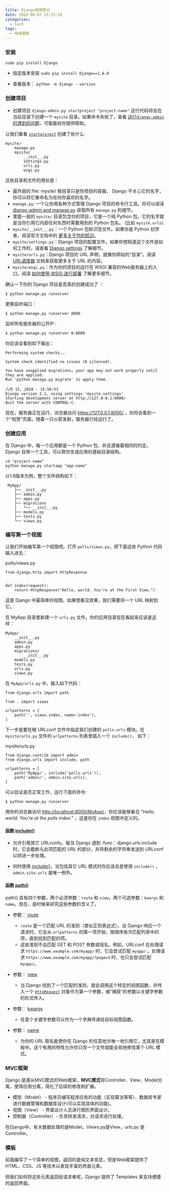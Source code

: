 ```yaml
---
title: Django使用笔记
date: 2018-08-07 15:23:10
categories:
  - tech
tags:
  - 持续更新
---
```


### 安装
`sudo pip install Django`

* 指定版本安装
`sudo pip install Django==1.6.8`

* 查看版本：
`python -m django --version`



<!--more-->

### 创建项目
* 创建项目
  `django-admin.py startproject "project-name"`
这行代码将会在当前目录下创建一个 `mysite` 目录。如果命令失败了，查看 [运行``django-admin``时遇到的问题](https://docs.djangoproject.com/zh-hans/2.1/faq/troubleshooting/#troubleshooting-django-admin)，可能能给你提供帮助。

让我们看看 [`startproject`](https://docs.djangoproject.com/zh-hans/2.1/ref/django-admin/#django-admin-startproject) 创建了些什么:

```
mysite/
    manage.py
    mysite/
        __init__.py
        settings.py
        urls.py
        wsgi.py
```

这些目录和文件的用处是：

- 最外层的:file: mysite/ 根目录只是你项目的容器， Django 不关心它的名字，你可以将它重命名为任何你喜欢的名字。
- `manage.py`: 一个让你用各种方式管理 Django 项目的命令行工具。你可以阅读 [django-admin and manage.py](https://docs.djangoproject.com/zh-hans/2.1/ref/django-admin/) 获取所有 `manage.py` 的细节。
- 里面一层的 `mysite/`  目录包含你的项目，它是一个纯 Python 包。它的名字就是当你引用它内部任何东西时需要用到的 Python 包名。 (比如 `mysite.urls`).
- `mysite/__init__.py`：一个 Python 包标识空文件。如果你是 Python 初学者，阅读官方文档中的 [更多关于包的知识](https://docs.python.org/3/tutorial/modules.html#tut-packages)。
- `mysite/settings.py`：Django 项目的配置文件。如果你想知道这个文件是如何工作的，请查看 [Django settings](https://docs.djangoproject.com/zh-hans/2.1/topics/settings/) 了解细节。
- `mysite/urls.py`：Django 项目的 URL 声明，就像你网站的“目录”。阅读 [URL调度器](https://docs.djangoproject.com/zh-hans/2.1/topics/http/urls/) 文档来获取更多关于 URL 的内容。
- `mysite/wsgi.py`：作为你的项目的运行在 WSGI 兼容的Web服务器上的入口。阅读 [如何使用 WSGI 进行部署](https://docs.djangoproject.com/zh-hans/2.1/howto/deployment/wsgi/) 了解更多细节。

确认一下你的 Django 项目是否真的创建成功了 ：

`$ python manage.py runserver`

更换监听端口：

`$ python manage.py runserver 8080`

监听所有服务器的公开IP :

`$ python manage.py runserver 0:8000`



你应该会看到如下输出：

```
Performing system checks...

System check identified no issues (0 silenced).

You have unapplied migrations; your app may not work properly until they are applied.
Run 'python manage.py migrate' to apply them.

八月 15, 2018 - 15:50:53
Django version 2.1, using settings 'mysite.settings'
Starting development server at http://127.0.0.1:8000/
Quit the server with CONTROL-C.
```

现在，服务器正在运行，浏览器访问 <https://127.0.0.1:8000/> 。你将会看到一个“祝贺”页面，随着一只火箭发射，服务器已经运行了。

### 创建应用

在 Django 中，每一个应用都是一个 Python 包，并且遵循着相同的约定。Django 自带一个工具，可以帮你生成应用的基础目录结构。

```
cd "project-name"
python manage.py startapp "app-name"
```

以1.8版本为例，整个文件结构如下：
```
 MyApp/
    ├──__init__.py
    ├── admin.py
    ├── apps.py
    ├── migrations
    │   └── __init__.py
    ├── models.py
    ├── tests.py
    └── views.py
```

### 编写第一个视图

让我们开始编写第一个视图吧。打开 `polls/views.py`，把下面这些 Python 代码输入进去：

polls/views.py

```
from django.http import HttpResponse


def index(request):
    return HttpResponse("Hello, world. You're at the First View.")
```

这是 Django 中最简单的视图。如果想看见效果，我们需要将一个 URL 映射到它。

在 MyApp 目录里新建一个 `urls.py`  文件。你的应用目录现在看起来应该是这样：

```
MyApp/
    __init__.py
    admin.py
    apps.py
    migrations/
        __init__.py
    models.py
    tests.py
    urls.py
    views.py
```

在 `MyApp/urls.py` 中，输入如下代码：

```
from django.urls import path

from . import views

urlpatterns = [
    path('', views.index, name='index'),
]
```

下一步是要在根 URLconf 文件中指定我们创建的 `polls.urls` 模块。在 `mysite/urls.py` 文件的 `urlpatterns` 列表里插入一个 `include()`， 如下：

mysite/urls.py

```
from django.contrib import admin
from django.urls import include, path

urlpatterns = [
    path('MyApp/', include('polls.urls')),
    path('admin/', admin.site.urls),
]
```

可以验证是否正常工作，运行下面的命令:

```
$ python manage.py runserver
```

用你的浏览器访问 <http://localhost:8000/MyApp/>，你应该能够看见 "*Hello, world. You're at the polls index.*" ，这是你在 `index` 视图中定义的。


#### 函数 [include()](https://docs.djangoproject.com/zh-hans/2.1/ref/urls/#django.urls.include)

* 允许引用其它 URLconfs。每当 Django 遇到 :func：django.urls.include 时，它会截断与此项匹配的 URL 的部分，并将剩余的字符串发送到 URLconf 以供进一步处理。

* 何时使用 [include()](https://docs.djangoproject.com/zh-hans/2.1/ref/urls/#django.urls.include)，当包括其它 URL 模式时你应该总是使用 `include()` ， `admin.site.urls` 是唯一例外。

#### 函数 [path()](https://docs.djangoproject.com/zh-hans/2.1/ref/urls/#django.urls.path)
path() 具有四个参数，两个必须参数：`route` 和 `view`，两个可选参数：`kwargs` 和 `name`。现在，是时候来研究这些参数的含义了。

* 参数： [route](https://docs.djangoproject.com/zh-hans/2.1/intro/tutorial01/#path-argument-route)

  * `route` 是一个匹配 URL 的准则（类似正则表达式）。当 Django 响应一个请求时，它会从 `urlpatterns` 的第一项开始，按顺序依次匹配列表中的项，直到找到匹配的项。
  * 这些准则不会匹配 GET 和 POST 参数或域名。例如，URLconf 在处理请求 `https://www.example.com/myapp/` 时，它会尝试匹配 `myapp/` 。处理请求 `https://www.example.com/myapp/?page=3` 时，也只会尝试匹配 `myapp/`。

* 参数： [view](https://docs.djangoproject.com/zh-hans/2.1/intro/tutorial01/#path-argument-view)
  * 当 Django 找到了一个匹配的准则，就会调用这个特定的视图函数，并传入一个 [`HttpRequest`](https://docs.djangoproject.com/zh-hans/2.1/ref/request-response/#django.http.HttpRequest) 对象作为第一个参数，被“捕获”的参数以关键字参数的形式传入。

* 参数： [kwargs](https://docs.djangoproject.com/zh-hans/2.1/intro/tutorial01/#path-argument-kwargs)
  * 任意个关键字参数可以作为一个字典传递给目标视图函数。

* 参数： [name](https://docs.djangoproject.com/zh-hans/2.1/intro/tutorial01/#path-argument-name)
  * 为你的 URL 取名能使你在 Django 的任意地方唯一地引用它，尤其是在模板中。这个有用的特性允许你只改一个文件就能全局地修改某个 URL 模式。

### MVC框架

Django 是遵从MVC模式的Web框架，**MVC模式**将Controller、View、Model分离，使得应用分离，简化了后续的修改和扩展。

- 模型（Model） - 程序员编写程序应有的功能（实现算法等等）、数据库专家进行数据管理和数据库设计(可以实现具体的功能)。
- 视图（View） - 界面设计人员进行图形界面设计。
- 控制器（Controller）- 负责转发请求，对请求进行处理。

在Django中，有关数据处理的是Model，Views.py是View，urls.py 是Controller。



### 模板

前面编写了一个简单的视图，返回的是纯文本信息，但是Web框架提供了 HTML、CSS、JS 等技术以表现丰富的界面元素。

但我们如何将这些元素返回给请求者呢，Django 提供了 Templates 来支持便捷的返回界面。